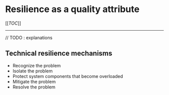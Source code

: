 # Resilience as a quality attribute

[[_TOC_]]

 ---

// TODO : explanations

## Technical resilience mechanisms
- Recognize the problem
- Isolate the problem
- Protect system components that become overloaded
- Mitigate the problem
- Resolve the problem